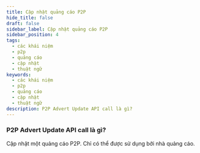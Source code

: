 ```yaml
---
title: Cập nhật quảng cáo P2P
hide_title: false
draft: false
sidebar_label: Cập nhật quảng cáo P2P
sidebar_position: 4
tags:
  - các khái niệm
  - p2p
  - quảng cáo
  - cập nhật
  - thuật ngữ
keywords:
  - các khái niệm
  - p2p
  - quảng cáo
  - cập nhật
  - thuật ngữ
description: P2P Advert Update API call là gì?
---
```


### P2P Advert Update API call là gì?

Cập nhật một quảng cáo P2P. Chỉ có thể được sử dụng bởi nhà quảng cáo.
